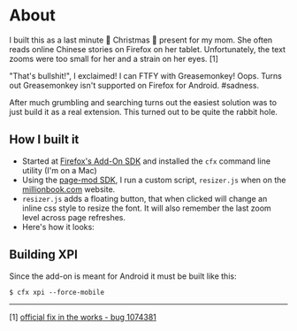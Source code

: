 # About

I built this as a last minute 🎄 Christmas 🎄 present for my mom. She often reads online Chinese stories on Firefox on  her tablet. Unfortunately, the text zooms were too small for her and a strain on her eyes. [1]

"That's bullshit!", I exclaimed! I can FTFY with Greasemonkey! Oops. Turns out Greasemonkey isn't supported on Firefox for Android. #sadness.

After much grumbling and searching turns out the easiest solution was to just build it as a real extension. This turned out to be quite the rabbit hole.

## How I built it

* Started at [Firefox's Add-On SDK](https://developer.mozilla.org/en-US/Add-ons/SDK) and installed the `cfx` command line utility (I'm on a Mac)
* Using the [page-mod SDK](https://developer.mozilla.org/en-US/Add-ons/SDK/High-Level_APIs/page-mod), I run a custom script, `resizer.js` when on the [millionbook.com](http://millionbook.com) website.
* `resizer.js` adds a floating button, that when clicked will change an inline css style to resize the font. It will also remember the last zoom level across page refreshes.
* Here's how it looks: 

## Building XPI

Since the add-on is meant for Android it must be built like this:

  `$ cfx xpi --force-mobile`

----

[1] [official fix in the works - bug 1074381](https://bugzilla.mozilla.org/show_bug.cgi?id=1074381)